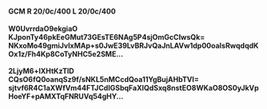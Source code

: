 #### GCM R 20/0c/400 L 20/0c/400
**W0UvrrdaO9ekgiaO**<br/>**KJponTy46pkEeGMut73GEsTE6NAg5P4sjOmGcCIwsQk=**<br/>**NKxoMo49gmiJvIxMAp+s0JwE39LvBRJvQaJnLAVw1dp00oaIsRwqdqdKOx1z/Fh4Kp8CoTyNHC5e2SME...**<br/><br/>
**2LjyM6+lXHtKzTlD**<br/>**CQsO6fQ0oanqSz9f/sNKL5nMCcdQoa11YgBujAHbTVI=**<br/>**sjtvf6R4C1aXWfVm44FTJCdlGSbqFaXIQdSxq8nstEO8WKaO8OS0yJkVpHoeYF+pAMXTqFNRUVq54gHY...**